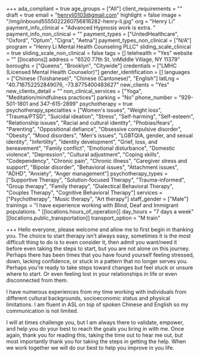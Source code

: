 +++
ada_compliant = true
age_groups = ["All"]
client_requirements = ""
draft = true
email = "henryli0103@gmail.com"
highlight = false
image = "/img/inbound5555022260756816282-henry-li.jpg"
org = "Henry Li"
payment_info_clinical = "Advanced Hypnosis work is extra. "
payment_info_non_clinical = ""
payment_types = ["UnitedHealthcare", "Oxford", "Optum", "Cigna", "Aetna"]
payment_types_non_clinical = ["N/A"]
program = "Henry Li Mental Health Counseling PLLC"
sliding_scale_clinical = true
sliding_scale_non_clinical = false
tags = []
telehealth = "Yes"
website = ""
[[locations]]
address = "6520 77th St. \nMiddle Village, NY 11379"
boroughs = ["Queens", "Brooklyn", "Citywide"]
credentials = ["LMHC (Licensed Mental Health Counselor)"]
gender_identification = []
languages = ["Chinese (Toishanese)", "Chinese (Cantonese)", "English"]
latLng = "40.716752252849076, -73.8775400483627"
new_clients = "Yes"
new_clients_detail = ""
non_clinical_services = ["Yoga", "Meditation/mindfulness practices"]
parking = "No"
phone_number = "929-501-1801 and 347-615-2899"
psychotherapy = true
psychotherapy_specialties = ["Women's issues", "Weight loss", "Trauma/PTSD", "Suicidal ideation", "Stress", "Self-harming", "Self-esteem", "Relationship issues", "Racial and cultural identity", "Phobias/fears", "Parenting", "Oppositional defiance", "Obsessive compulsive disorder", "Obesity", "Mood disorders", "Men's issues", "LGBTQIA, gender, and sexual identity", "Infertility", "Identity development", "Grief, loss, and bereavement", "Family conflict", "Emotional disturbance", "Domestic violence", "Depression", "Cultural adjustment", "Coping skills", "Codependency", "Chronic pain", "Chronic illness", "Caregiver stress and support", "Bipolar disorder", "Behavioral issues", "Attachment issues", "ADHD", "Anxiety", "Anger management"]
psychotherapy_types = ["Supportive Therapy", "Solution-focused Therapy", "Trauma-informed", "Group therapy", "Family therapy", "Dialectical Behavioral Therapy", "Couples Therapy", "Cognitive Behavioral Therapy"]
services = ["Psychotherapy", "Music therapy", "Art therapy"]
staff_gender = ["Male"]
trainings = "I have experience working with Blind, Deaf and Immigrant populations. "
[[locations.hours_of_operation]]
day_hours = "7 days a week"
[[locations.public_transportation]]
transport_option = "M train"

+++
Hello everyone, please welcome and allow me to first begin in thanking you. The choice to start therapy isn’t always easy, sometimes it is the most difficult thing to do is to even consider it, then admit you want/need it before even taking the steps to start, but you are not alone on this journey. Perhaps there has been times that you have found yourself feeling stressed, down, lacking confidence, or stuck in a pattern that no longer serves you. Perhaps you’re ready to take steps toward changes but feel stuck or unsure where to start. Or even feeling lost in your relationships in life or even disconnected from them. 

I have numerous experiences from my time working with individuals from different cultural backgrounds, socioeconomic status and physical limitations. I am fluent in ASL on top of spoken Chinese and English so my communication is not limited. 

I will at times challenge you, but I am always there to validate, empower, and help you do your best to reach the goals you bring in with me. Once again, thank you for reading this, taking the time out to hear me out, but most importantly thank you for taking the steps in getting the help. When we work together we will do our best to help you improve in you life.